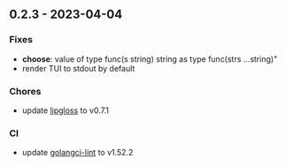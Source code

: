 ## 0.2.3 - 2023-04-04

### Fixes

- **choose**: value of type func(s string) string as type func(strs ...string)"
- render TUI to stdout by default

### Chores

- update [lipgloss](https://github.com/charmbracelet/lipgloss) to v0.7.1

### CI

- update [golangci-lint](https://github.com/golangci/golangci-lint) to v1.52.2
